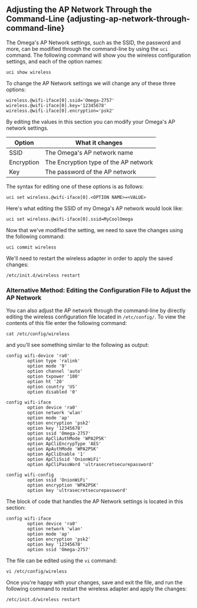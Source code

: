 ## Adjusting the AP Network Through the Command-Line {adjusting-ap-network-through-command-line}


The Omega's AP Network settings, such as the SSID, the password and more, can be modified through the command-line by using the `uci` command. The following command will show you the wireless configuration settings, and each of the option names:

```
uci show wireless
```

To change the AP Network settings we will change any of these three options:

```
wireless.@wifi-iface[0].ssid='Omega-2757'
wireless.@wifi-iface[0].key='12345678'
wireless.@wifi-iface[0].encryption='psk2'
```

By editing the values in this section you can modify your Omega's AP network settings.

| Option | What it changes |
| --- | --- |
| SSID | The Omega's AP network name |
| Encryption | The Encryption type of the AP network  |
| Key | The password of the AP network |

The syntax for editing one of these options is as follows:

```
uci set wireless.@wifi-iface[0].<OPTION NAME>=<VALUE>
```

Here's what editing the SSID of my Omega's AP network would look like:

```
uci set wireless.@wifi-iface[0].ssid=MyCoolOmega
```

Now that we've modified the setting, we need to save the changes using the following command:

```
uci commit wireless
```

We'll need to restart the wireless adapter in order to apply the saved changes:

```
/etc/init.d/wireless restart
```

<!-- Which method should be alternative, if any -->
### Alternative Method: Editing the Configuration File to Adjust the AP Network
You can also adjust the AP network through the command-line by directly editing the wireless configuration file located in `/etc/config/`. To view the contents of this file enter the following command:

```
cat /etc/config/wireless
```

and you'll see something similar to the following as output:

```
config wifi-device 'ra0'
        option type 'ralink'
        option mode '9'
        option channel 'auto'
        option txpower '100'
        option ht '20'
        option country 'US'
        option disabled '0'

config wifi-iface
        option device 'ra0'
        option network 'wlan'
        option mode 'ap'
        option encryption 'psk2'
        option key '12345678'
        option ssid 'Omega-2757'
        option ApCliAuthMode 'WPA2PSK'
        option ApCliEncrypType 'AES'
        option ApAuthMode 'WPA2PSK'
        option ApCliEnable '1'
        option ApCliSsid 'OnionWiFi'
        option ApCliPassWord 'ultrasecretsecurepassword'

config wifi-config
        option ssid 'OnionWiFi'
        option encryption 'WPA2PSK'
        option key 'ultrasecretsecurepassword'
```


The block of code that handles the AP Network settings is located in this section:

```
config wifi-iface
        option device 'ra0'
        option network 'wlan'
        option mode 'ap'
        option encryption 'psk2'
        option key '12345678'
        option ssid 'Omega-2757'
```

The file can be edited using the `vi` command:

```
vi /etc/config/wireless
```

Once you're happy with your changes, save and exit the file, and run the following command to restart the wireless adapter and apply the changes:

```
/etc/init.d/wireless restart
```
